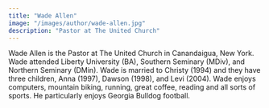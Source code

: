 ```yaml
---
title: "Wade Allen"
image: "/images/author/wade-allen.jpg"
description: "Pastor at The United Church"
---
```


Wade Allen is the Pastor at The United Church in Canandaigua, New York. Wade attended Liberty University (BA), Southern Seminary (MDiv), and Northern Seminary (DMin). Wade is married to Christy (1994) and they have three children, Anna (1997), Dawson (1998), and Levi (2004). Wade enjoys computers, mountain biking, running, great coffee, reading and all sorts of sports. He particularly enjoys Georgia Bulldog football.
